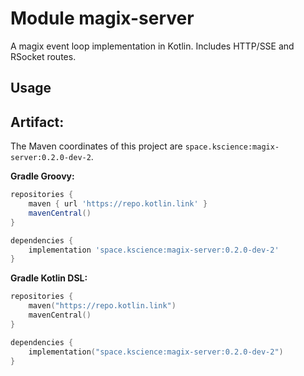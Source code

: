 # Module magix-server

A magix event loop implementation in Kotlin. Includes HTTP/SSE and RSocket routes.

## Usage

## Artifact:

The Maven coordinates of this project are `space.kscience:magix-server:0.2.0-dev-2`.

**Gradle Groovy:**
```groovy
repositories {
    maven { url 'https://repo.kotlin.link' }
    mavenCentral()
}

dependencies {
    implementation 'space.kscience:magix-server:0.2.0-dev-2'
}
```
**Gradle Kotlin DSL:**
```kotlin
repositories {
    maven("https://repo.kotlin.link")
    mavenCentral()
}

dependencies {
    implementation("space.kscience:magix-server:0.2.0-dev-2")
}
```
